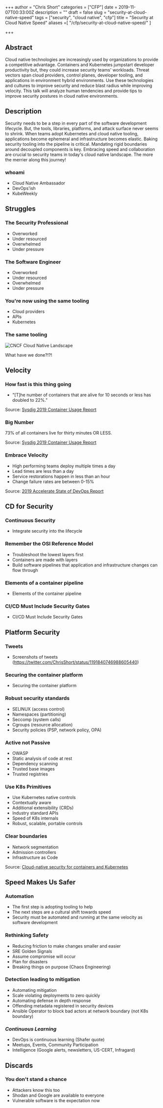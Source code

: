 +++
author = "Chris Short"
categories = ["CFP"]
date = 2019-11-07T00:33:00Z
description = ""
draft = false
slug = "security-at-cloud-native-speed"
tags = ["security", "cloud native", "cfp"]
title = "Security at Cloud Native Speed"
aliases =[
    "/cfp/security-at-cloud-native-speed/"
]

+++

## Abstract

Cloud native technologies are increasingly used by organizations to provide a competitive advantage. Containers and Kubernetes jumpstart developer productivity but, they could increase security teams' workloads. Threat vectors span cloud providers, control planes, developer tooling, and applications in environment hybrid environments. Use these technologies and cultures to improve security and reduce blast radius while improving velocity. This talk will analyze human tendencies and provide tips to improve security postures in cloud native environments.

## Description

Security needs to be a step in every part of the software development lifecycle. But, the tools, libraries, platforms, and attack surface never seems to shrink. When teams adopt Kubernetes and cloud native tooling, applications become ephemeral and infrastructure becomes elastic. Baking security tooling into the pipeline is critical. Mandating rigid boundaries around decoupled components is key. Embracing speed and collaboration are crucial to security teams in today's cloud native landscape. The more the merrier along this journey!

### whoami

* Cloud Native Ambassador
* DevOps'ish
* KubeWeekly

## Struggles

### The Security Professional

* Overworked
* Under resourced
* Overwhelmed
* Under pressure

### The Software Engineer

* Overworked
* Under resourced
* Overwhelmed
* Under pressure

### You're now using the same tooling

* Cloud providers
* APIs
* Kubernetes

### The same tooling

![CNCF Cloud Native Landscape](https://landscape.cncf.io/images/landscape.png)

What have we done?!?!

## Velocity

### How fast is this thing going

* "[T]he number of containers that are alive for 10 seconds or less has doubled to 22%."

Source: [Sysdig 2019 Container Usage Report](https://sysdig.com/blog/sysdig-2019-container-usage-report/)

### Big Number

73% of all containers live for thirty minutes OR LESS.

Source: [Sysdig 2019 Container Usage Report](https://sysdig.com/blog/sysdig-2019-container-usage-report/)

### Embrace Velocity

* High performing teams deploy multiple times a day
* Lead times are less than a day
* Service restorations happen in less than an hour
* Change failure rates are between 0-15%

Source: [2019 Accelerate State of DevOps Report](http://cloud.google.com/devops/state-of-devops/)

## CD for Security

### Continuous Security

* Integrate security into the lifecycle

### Remember the OSI Reference Model

* Troubleshoot the lowest layers first
* Containers are made with layers
* Build software pipelines that application and infrastructure changes can flow through

### Elements of a container pipeline

* Elements of the container pipeline

### CI/CD Must Include Security Gates

* CI/CD Must Include Security Gates

## Platform Security

### Tweets

* Screenshots of tweets (https://twitter.com/ChrisShort/status/1191840746988605440)

### Securing the container platform

* Securing the container platform

### Robust security standards

* SELINUX (access control)
* Namespaces (partitioning)
* Seccomp (system calls)
* Cgroups (resource allocation)
* Security policies (PSP, network policy, OPA)

### Active not Passive

* OWASP
* Static analysis of code at rest
* Dependency scanning
* Trusted base images
* Trusted registries

### Use K8s Primitives

* Use Kubernetes native controls
* Contextually aware
* Additional extensibility (CRDs)
* Industry standard APIs
* Speed of K8s internals
* Robust, scalable, portable controls

### Clear boundaries

* Network segmentation
* Admission controllers
* Infrastructure as Code

Source: [Cloud-native security for containers and
Kubernetes](https://shortcdn.com/file/chrisshort/StackRox-Kubernetes-Security-Platform-Solution-Brief.pdf)

## Speed Makes Us Safer

### Automation

* The first step is adopting tooling to help
* The next steps are a cultural shift towards speed
* Security must be automated and running at the same velocity as software development

### Rethinking Safety

* Reducing friction to make changes smaller and easier
* SRE Golden Signals
* Assume compromise will occur
* Plan for disasters
* Breaking things on purpose (Chaos Engineering)

### Detection leading to mitigation

* Automating mitigation
* Scale violating deployments to zero quickly
* Automating defense in depth response
* Offending metadata registered in security devices
* Ansible Operator to block bad actors at network boundary (not K8s boundary)

### *Continuous Learning*

* DevOps is continuous learning (Shafer quote)
* Meetups, Events, Community Participation
* Intelligence (Google alerts, newsletters, US-CERT, Infragard)

## Discards

### You don't stand a chance

* Attackers know this too
* Shodan and Google are available to everyone
* Vulnerable software is the expectation now
